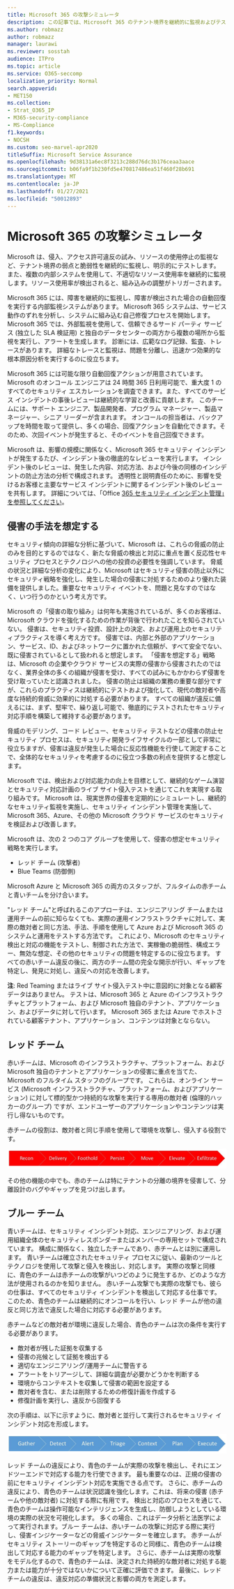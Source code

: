 ```yaml
---
title: Microsoft 365 の攻撃シミュレータ
description: この記事では、Microsoft 365 のテナント境界を継続的に監視およびテストする方法について説明します。
ms.author: robmazz
author: robmazz
manager: laurawi
ms.reviewer: sosstah
audience: ITPro
ms.topic: article
ms.service: O365-seccomp
localization_priority: Normal
search.appverid:
- MET150
ms.collection:
- Strat_O365_IP
- M365-security-compliance
- MS-Compliance
f1.keywords:
- NOCSH
ms.custom: seo-marvel-apr2020
titleSuffix: Microsoft Service Assurance
ms.openlocfilehash: 9d38131a6ec8f3213c288d76dc3b176ceaa3aace
ms.sourcegitcommit: b06fa9f1b230fd5e470817486ea51f460f28b691
ms.translationtype: MT
ms.contentlocale: ja-JP
ms.lasthandoff: 01/27/2021
ms.locfileid: "50012893"
---
```

# <a name="attack-simulation-in-microsoft-365"></a>Microsoft 365 の攻撃シミュレータ

Microsoft は、侵入、アクセス許可違反の試み、リソースの使用停止の監視など、テナント境界の弱点と脆弱性を継続的に監視し、明示的にテストします。 また、複数の内部システムを使用して、不適切なリソース使用率を継続的に監視します。リソース使用率が検出されると、組み込みの調整がトリガーされます。

Microsoft 365 には、障害を継続的に監視し、障害が検出された場合の自動回復を実行する内部監視システムがあります。 Microsoft 365 システムは、サービス動作のずれを分析し、システムに組み込む自己修復プロセスを開始します。 Microsoft 365 では、外部監視を使用して、信頼できるサード パーティ サービス (独立した SLA 検証用) と独自のデータセンターの両方から複数の場所から監視を実行し、アラートを生成します。 診断には、広範なログ記録、監査、トレースがあります。 詳細なトレースと監視は、問題を分離し、迅速かつ効果的な根本原因分析を実行するのに役立ちます。

Microsoft 365 には可能な限り自動回復アクションが用意されています。Microsoft のオンコール エンジニアは 24 時間 365 日利用可能で、重大度 1 のすべてのセキュリティ エスカレーションを調査できます。また、すべてのサービス インシデントの事後レビューは継続的な学習と改善に貢献します。 このチームには、サポート エンジニア、製品開発者、プログラム マネージャー、製品マネージャー、シニア リーダーが含まれます。 オンコールの担当者は、バックアップを時間を取って提供し、多くの場合、回復アクションを自動化できます。そのため、次回イベントが発生すると、そのイベントを自己回復できます。

Microsoft は、影響の規模に関係なく、Microsoft 365 セキュリティ インシデントが発生するたび、インシデント後の徹底的なレビューを実行します。 インシデント後のレビューは、発生した内容、対応方法、および今後の同様のインシデントの防止方法の分析で構成されます。 透明性と説明責任のために、影響を受けるお客様と主要なサービス インシデントに関するインシデント後のレビューを共有します。 詳細については、「Office [365 セキュリティ インシデント管理」を参照してください](https://aka.ms/Office365SIM)。

## <a name="assume-breach-methodology"></a>侵害の手法を想定する

セキュリティ傾向の詳細な分析に基づいて、Microsoft は、これらの脅威の防止のみを目的とするのではなく、新たな脅威の検出と対応に重点を置く反応性セキュリティ プロセスとテクノロジへの他の投資の必要性を強調しています。 脅威の状況と詳細な分析の変化により、Microsoft はセキュリティ侵害の防止以外にセキュリティ戦略を強化し、発生した場合の侵害に対処するためのより優れた装備を提供しました。重要なセキュリティ イベントを、問題と見なすのではなく、いつ行うのかという考え方です。

Microsoft の「[](https://www.microsoft.com/TrustCenter/Security/default.aspx)侵害の取り組み」は何年も実施されているが、多くのお客様は、Microsoft クラウドを強化するための作業が背後で行われたことを知らされていない。 侵害は、セキュリティ投資、設計上の決定、および運用上のセキュリティプラクティスを導く考え方です。 侵害では、内部と外部のアプリケーション、サービス、ID、およびネットワークに置かれた信頼が、すべて安全でない、既に侵害されているとして扱われると想定します。 「侵害を想定する」戦略は、Microsoft の企業やクラウド サービスの実際の侵害から侵害されたのではなく、業界全体の多くの組織が侵害を受け、すべての試みにもかかわらず侵害を受け取っていたと認識されました。 侵害の防止は組織の業務の重要な部分ですが、これらのプラクティスは継続的にテストおよび強化して、現代の敵対者や高度な持続的脅威に効果的に対処する必要があります。 すべての組織が違反に備えるには、まず、堅牢で、繰り返し可能で、徹底的にテストされたセキュリティ対応手順を構築して維持する必要があります。

脅威のモデリング、コード レビュー、セキュリティ テストなどの侵害の防止セキュリティ プロセスは、セキュリティ開発ライフサイクルの一部[](https://www.microsoft.com/securityengineering/sdl/)として非常に役立ちますが、侵害は違反が発生した場合に反応性機能を行使して測定することで、全体的なセキュリティを考慮するのに役立つ多数の利点を提供すると想定します。

Microsoft では、検出および対応能力の向上を目標として、継続的なゲーム演習とセキュリティ対応計画のライブ サイト侵入テストを通じてこれを実現する取り組みです。 Microsoft は、現実世界の侵害を定期的にシミュレートし、継続的なセキュリティ監視を実施し、セキュリティ インシデント管理を実施して、Microsoft 365、Azure、その他の Microsoft クラウド サービスのセキュリティを検証および改善します。

Microsoft は、次の 2 つのコア グループを使用して、侵害の想定セキュリティ戦略を実行します。

- レッド チーム (攻撃者)
- Blue Teams (防御側)

Microsoft Azure と Microsoft 365 の両方のスタッフが、フルタイムの赤チームと青いチームを分け合います。

"レッド チーム"[](https://go.microsoft.com/fwlink/?linkid=518599)と呼ばれるこのアプローチは、エンジニアリング チームまたは運用チームの前に知らなくても、実際の運用インフラストラクチャに対して、実際の敵対者と同じ方法、手法、手順を使用して Azure および Microsoft 365 のシステムと運用をテストする方法です。 これにより、Microsoft のセキュリティ検出と対応の機能をテストし、制御された方法で、実稼働の脆弱性、構成エラー、無効な想定、その他のセキュリティの問題を特定するのに役立ちます。 すべての赤いチーム違反の後に、両方のチーム間の完全な開示が行い、ギャップを特定し、発見に対処し、違反への対応を改善します。

**注**: Red Teaming またはライブ サイト侵入テスト中に意図的に対象となる顧客データはありません。 テストは、Microsoft 365 と Azure のインフラストラクチャとプラットフォーム、および Microsoft 独自のテナント、アプリケーション、およびデータに対して行います。 Microsoft 365 または Azure でホストされている顧客テナント、アプリケーション、コンテンツは対象とならない。

## <a name="red-teams"></a>レッド チーム

赤いチームは、Microsoft のインフラストラクチャ、プラットフォーム、および Microsoft 独自のテナントとアプリケーションの侵害に重点を当てた、Microsoft のフルタイム スタッフのグループです。 これらは、オンライン サービス (Microsoft インフラストラクチャ、プラットフォーム、およびアプリケーション) に対して標的型かつ持続的な攻撃を実行する専用の敵対者 (倫理的ハッカーのグループ) ですが、エンドユーザーのアプリケーションやコンテンツは実行し得ないものです。

赤チームの役割は、敵対者と同じ手順を使用して環境を攻撃し、侵入する役割です。

![違反のステージ](../media/office-365-isolation-breach-stages.png)

その他の機能の中でも、赤のチームは特にテナントの分離の境界を侵害して、分離設計のバグやギャップを見つけ出します。

## <a name="blue-teams"></a>ブルー チーム

青いチームは、セキュリティ インシデント対応、エンジニアリング、および運用組織全体のセキュリティレスポンダーまたはメンバーの専用セットで構成されています。 構成に関係なく、独立したチームであり、赤チームとは別に運用します。 青いチームは確立されたセキュリティ プロセスに従い、最新のツールとテクノロジを使用して攻撃と侵入を検出し、対応します。 実際の攻撃と同様に、青色のチームは赤チームの攻撃がいつどのように発生するか、どのような方法が使用されるのかを知りません。 赤いチーム攻撃でも実際の攻撃でも、彼らの仕事は、すべてのセキュリティ インシデントを検出して対応する仕事です。 このため、青色のチームは継続的にオンコールを行い、レッド チームが他の違反と同じ方法で違反した場合に対応する必要があります。

赤チームなどの敵対者が環境に違反した場合、青色のチームは次の条件を実行する必要があります。

- 敵対者が残した証拠を収集する
- 侵害の兆候として証拠を検出する
- 適切なエンジニアリング/運用チームに警告する
- アラートをトリアージして、詳細な調査が必要かどうかを判断する
- 環境からコンテキストを収集して侵害の範囲を設定する
- 敵対者を含む、または削除するための修復計画を作成する
- 修復計画を実行し、違反から回復する

次の手順は、以下に示すように、敵対者と並行して実行されるセキュリティ インシデント対応を形成します。

![違反への対応の段階](../media/office-365-isolation-breach-response-stages.png)

レッド チームの違反により、青色のチームが実際の攻撃を検出し、それにエンドツーエンドで対応する能力を行使できます。 最も重要なのは、正規の侵害の前にセキュリティ インシデント対応を実施できる点です。 さらに、赤チームの違反により、青色のチームは状況認識を強化します。これは、将来の侵害 (赤チームや他の敵対者) に対処する際に有用です。 検出と対応のプロセスを通じて、青色のチームは操作可能なインテリジェンスを生成し、防御しようとしている環境の実際の状況を可視化します。 多くの場合、これはデータ分析と法医学によって実行されます。ブルー チームは、赤いチームの攻撃に対応する際に実行し、侵害インジケーターなどの脅威インジケーターを確立します。 赤チームがセキュリティ ストーリーのギャップを特定するのと同様に、青色のチームは検出して対応する能力のギャップを特定します。 さらに、赤チームは実際の攻撃をモデル化するので、青色のチームは、決定された持続的な敵対者に対処する能力または能力が十分ではないかについて正確に評価できます。 最後に、レッド チームの違反は、違反対応の準備状況と影響の両方を測定します。
